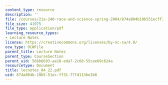 ```yaml
---
content_type: resource
description: ''
file: /courses/21a-240-race-and-science-spring-2004/874a804b10b551ecff3177fd113be1b8_lecnotes_04_22.pdf
file_size: 41975
file_type: application/pdf
learning_resource_types:
- Lecture Notes
license: https://creativecommons.org/licenses/by-nc-sa/4.0/
ocw_type: OCWFile
parent_title: Lecture Notes
parent_type: CourseSection
parent_uid: 566b6693-ae10-eda7-2c60-55cee69c624a
resourcetype: Document
title: lecnotes_04_22.pdf
uid: 874a804b-10b5-51ec-ff31-77fd113be1b8
---
```

